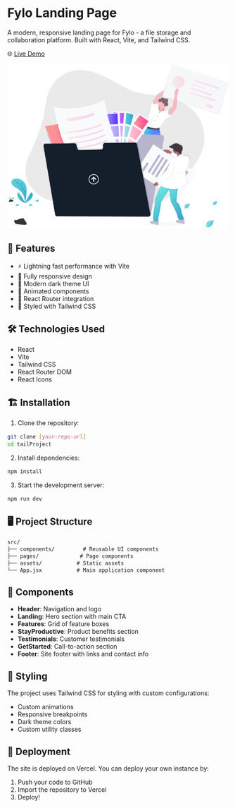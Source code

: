 # Fylo Landing Page

A modern, responsive landing page for Fylo - a file storage and collaboration platform. Built with React, Vite, and Tailwind CSS.

🌐 [Live Demo](https://fylo-tailwind-css.vercel.app/)

![Fylo Landing Page](public/images/landing-img.png)

## 🚀 Features

- ⚡ Lightning fast performance with Vite
- 📱 Fully responsive design
- 🎨 Modern dark theme UI
- 🔄 Animated components
- 🎯 React Router integration
- 💅 Styled with Tailwind CSS

## 🛠️ Technologies Used

- React
- Vite
- Tailwind CSS
- React Router DOM
- React Icons

## 🏗️ Installation

1. Clone the repository:
```bash
git clone [your-repo-url]
cd tailProject
```

2. Install dependencies:
```bash
npm install
```

3. Start the development server:
```bash
npm run dev
```

## 🖥️ Project Structure

```
src/
├── components/         # Reusable UI components
├── pages/             # Page components
├── assets/           # Static assets
└── App.jsx           # Main application component
```

## 📱 Components

- **Header**: Navigation and logo
- **Landing**: Hero section with main CTA
- **Features**: Grid of feature boxes
- **StayProductive**: Product benefits section
- **Testimonials**: Customer testimonials
- **GetStarted**: Call-to-action section
- **Footer**: Site footer with links and contact info

## 🎨 Styling

The project uses Tailwind CSS for styling with custom configurations:
- Custom animations
- Responsive breakpoints
- Dark theme colors
- Custom utility classes

## 🚀 Deployment

The site is deployed on Vercel. You can deploy your own instance by:

1. Push your code to GitHub
2. Import the repository to Vercel
3. Deploy!

